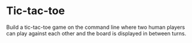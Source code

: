 # Tic-tac-toe

Build a tic-tac-toe game on the command line where two human players can play against each other and the board is displayed in between turns.
